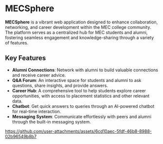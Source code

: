 # MECSphere

**MECSphere** is a vibrant web application designed to enhance collaboration, networking, and career development within the MEC college community. The platform serves as a centralized hub for MEC students and alumni, fostering seamless engagement and knowledge-sharing through a variety of features.

## Key Features

- **Alumni Connections**: Network with alumni to build valuable connections and receive career advice.
- **Q&A Forum**: An interactive space for students and alumni to ask questions, share insights, and provide answers.
- **Career Hub**: A comprehensive tool to help students explore career opportunities, with access to placement statistics and other relevant data.
- **Chatbot**: Get quick answers to queries through an AI-powered chatbot for real-time interaction.
- **Messaging System**: Communicate effortlessly with peers and alumni through the built-in messaging system.


https://github.com/user-attachments/assets/6cd10aec-5fdf-46b8-8988-02b96549b8b7
